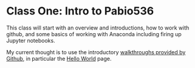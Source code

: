 # Class One: Intro to Pabio536

This class will start with an overview and introductions, how to work with github, and some basics of working with Anaconda including firing up Jupyter notebooks. 

My current thought is to use the introductory [walkthroughs provided by Github](https://guides.github.com/), in particular the [Hello World](https://guides.github.com/activities/hello-world/) page. 
